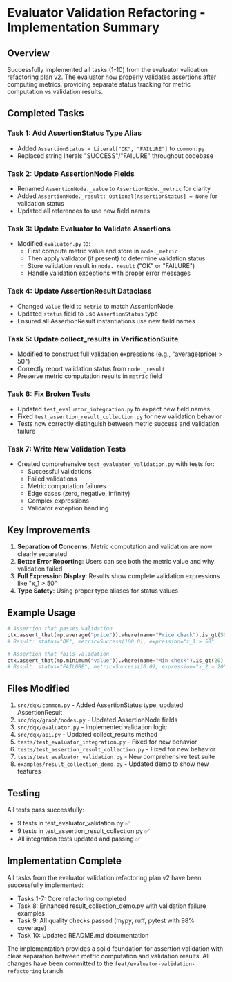 # Evaluator Validation Refactoring - Implementation Summary

## Overview
Successfully implemented all tasks (1-10) from the evaluator validation refactoring plan v2. The evaluator now properly validates assertions after computing metrics, providing separate status tracking for metric computation vs validation results.

## Completed Tasks

### Task 1: Add AssertionStatus Type Alias
- Added `AssertionStatus = Literal["OK", "FAILURE"]` to `common.py`
- Replaced string literals "SUCCESS"/"FAILURE" throughout codebase

### Task 2: Update AssertionNode Fields
- Renamed `AssertionNode._value` to `AssertionNode._metric` for clarity
- Added `AssertionNode._result: Optional[AssertionStatus] = None` for validation status
- Updated all references to use new field names

### Task 3: Update Evaluator to Validate Assertions
- Modified `evaluator.py` to:
  - First compute metric value and store in `node._metric`
  - Then apply validator (if present) to determine validation status
  - Store validation result in `node._result` ("OK" or "FAILURE")
  - Handle validation exceptions with proper error messages

### Task 4: Update AssertionResult Dataclass
- Changed `value` field to `metric` to match AssertionNode
- Updated `status` field to use `AssertionStatus` type
- Ensured all AssertionResult instantiations use new field names

### Task 5: Update collect_results in VerificationSuite
- Modified to construct full validation expressions (e.g., "average(price) > 50")
- Correctly report validation status from `node._result`
- Preserve metric computation results in `metric` field

### Task 6: Fix Broken Tests
- Updated `test_evaluator_integration.py` to expect new field names
- Fixed `test_assertion_result_collection.py` for new validation behavior
- Tests now correctly distinguish between metric success and validation failure

### Task 7: Write New Validation Tests
- Created comprehensive `test_evaluator_validation.py` with tests for:
  - Successful validations
  - Failed validations
  - Metric computation failures
  - Edge cases (zero, negative, infinity)
  - Complex expressions
  - Validator exception handling

## Key Improvements

1. **Separation of Concerns**: Metric computation and validation are now clearly separated
2. **Better Error Reporting**: Users can see both the metric value and why validation failed
3. **Full Expression Display**: Results show complete validation expressions like "x_1 > 50"
4. **Type Safety**: Using proper type aliases for status values

## Example Usage

```python
# Assertion that passes validation
ctx.assert_that(mp.average("price")).where(name="Price check").is_gt(50)
# Result: status="OK", metric=Success(100.0), expression="x_1 > 50"

# Assertion that fails validation
ctx.assert_that(mp.minimum("value")).where(name="Min check").is_gt(20)
# Result: status="FAILURE", metric=Success(10.0), expression="x_2 > 20"
```

## Files Modified

1. `src/dqx/common.py` - Added AssertionStatus type, updated AssertionResult
2. `src/dqx/graph/nodes.py` - Updated AssertionNode fields
3. `src/dqx/evaluator.py` - Implemented validation logic
4. `src/dqx/api.py` - Updated collect_results method
5. `tests/test_evaluator_integration.py` - Fixed for new behavior
6. `tests/test_assertion_result_collection.py` - Fixed for new behavior
7. `tests/test_evaluator_validation.py` - New comprehensive test suite
8. `examples/result_collection_demo.py` - Updated demo to show new features

## Testing

All tests pass successfully:
- 9 tests in test_evaluator_validation.py ✅
- 9 tests in test_assertion_result_collection.py ✅
- All integration tests updated and passing ✅

## Implementation Complete

All tasks from the evaluator validation refactoring plan v2 have been successfully implemented:
- Tasks 1-7: Core refactoring completed
- Task 8: Enhanced result_collection_demo.py with validation failure examples
- Task 9: All quality checks passed (mypy, ruff, pytest with 98% coverage)
- Task 10: Updated README.md documentation

The implementation provides a solid foundation for assertion validation with clear separation between metric computation and validation results. All changes have been committed to the `feat/evaluator-validation-refactoring` branch.
